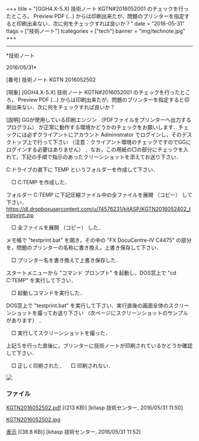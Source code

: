 ﻿+++
title = "[GGH4.X-5.X] 技術ノート KGTN#2016052001 のチェックを行ったところ， Preview PDF (...) からは印刷出来たが，問題のプリンターを指定すると印刷出来ない．次に何をチェックすれば良いか？"
date = "2016-05-31"
ttags = ["技術ノート"]
tcategories = ["tech"]
banner = "img/technote.jpg"
+++

-----------------------------------------------------------------------------------------------------------------------------

*技術ノート

2016/05/31*


[番号]
技術ノート KGTN 2016052502

[現象]
[GGH4.X-5.X] 技術ノート KGTN#2016052001 のチェックを行ったところ，
Preview PDF (...)
からは印刷出来たが，問題のプリンターを指定すると印刷出来ない．次に何をチェックすれば良いか？

[説明]
GGが使用している印刷エンジン
（PDFファイルをプリンターへ出力するプログラム）
が正常に動作する環境かどうかのチェックをお願いします．チェックには必ずクライアントにアカウント
Administrator でログインし，そのデスクトップ上で行って下さい
（注意：クライアント環境のチェックですのでGGにログインする必要はありません）
．なお，この用紙の□の部分にチェックを入れて，下記の手順で指示のあったクリーンショットを添えてお送り下さい．

C:ドライブの直下に TEMP というフォルダーを作成して下さい．

　□ C:TEMP を作成した．

フォルダー C:TEMP に下記圧縮ファイル中の全ファイルを展開 （コピー）
して下さい．
<https://dl.dropboxusercontent.com/u/74576231/kitASP/KGTN2016052402_testprint.zip>

　□ 全ファイルを展開 （コピー） した．

メモ帳で "testprint.bat" を開き，その中の "FX DocuCentre-IV C4475"
の部分を，問題のプリンターの名称に書き換え，上書き保存して下さい．

　□ プリンター名を書き換えて上書き保存した．

スタートメニューから "コマンド プロンプト" を起動し，DOS窓上で "cd
C:TEMP" を実行して下さい．

　□ 起動しコマンドを実行した．

DOS窓上で "testprint.bat"
を実行して下さい．実行直後の画面全体のスクリーンショットを撮ってお送り下さい
（次ページにスクリーンショットのサンプルがあります） ．

　□ 実行してスクリーンショットを撮った．

上記５を行った直後に，プリンターに技術ノートが印刷されているかどうか確認して下さい．

　□ 正しく印刷された．
　□ 印刷されない．

![](http://techreport.kitasp.net/attachments/download/2628/KGTN2016052502.jpg)


### ファイル

 
 


[KGTN2016052502.pdf](http://techreport.kitasp.net/attachments/download/2627/KGTN2016052502.pdf)
 [(213 KB)] [kitasp 技術センター, 2016/05/31
11:50]

[KGTN2016052502.jpg](http://techreport.kitasp.net/attachments/download/2628/KGTN2016052502.jpg)

[表示](http://techreport.kitasp.net/attachments/2628/KGTN2016052502.jpg "表示")
 [(38.8 KB)] [kitasp 技術センター, 2016/05/31
11:52]


 


 

